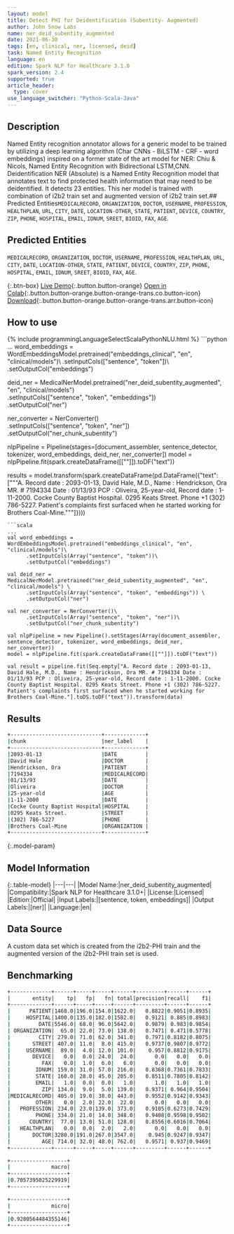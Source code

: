 ```yaml
---
layout: model
title: Detect PHI for Deidentification (Subentity- Augmented)
author: John Snow Labs
name: ner_deid_subentity_augmented
date: 2021-06-30
tags: [en, clinical, ner, licensed, deid]
task: Named Entity Recognition
language: en
edition: Spark NLP for Healthcare 3.1.0
spark_version: 2.4
supported: true
article_header:
  type: cover
use_language_switcher: "Python-Scala-Java"
---
```


## Description

Named Entity recognition annotator allows for a generic model to be trained by utilizing a deep learning algorithm (Char CNNs - BiLSTM - CRF - word embeddings) inspired on a former state of the art model for NER: Chiu & Nicols, Named Entity Recognition with Bidirectional LSTM,CNN. Deidentification NER (Absolute) is a Named Entity Recognition model that annotates text to find protected health information that may need to be deidentified. It detects 23 entities. This ner model is trained with combination of i2b2 train set and augmented version of i2b2 train set.## Predicted Entities`MEDICALRECORD`, `ORGANIZATION`, `DOCTOR`, `USERNAME`, `PROFESSION`, `HEALTHPLAN`, `URL`, `CITY`, `DATE`, `LOCATION-OTHER`, `STATE`, `PATIENT`, `DEVICE`, `COUNTRY`, `ZIP`, `PHONE`, `HOSPITAL`, `EMAIL`, `IDNUM`, `SREET`, `BIOID`, `FAX`, `AGE`.

## Predicted Entities

`MEDICALRECORD`, `ORGANIZATION`, `DOCTOR`, `USERNAME`, `PROFESSION`, `HEALTHPLAN`, `URL`, `CITY`, `DATE`, `LOCATION-OTHER`, `STATE`, `PATIENT`, `DEVICE`, `COUNTRY`, `ZIP`, `PHONE`, `HOSPITAL`, `EMAIL`, `IDNUM`, `SREET`, `BIOID`, `FAX`, `AGE`.

{:.btn-box}
[Live Demo](https://nlp.johnsnowlabs.com/demo){:.button.button-orange}
[Open in Colab](https://colab.research.google.com/github/JohnSnowLabs/spark-nlp-workshop/blob/master/tutorials/Certification_Trainings/Healthcare/3.Clinical_Entity_Resolvers.ipynb){:.button.button-orange.button-orange-trans.co.button-icon}
[Download](https://s3.amazonaws.com/auxdata.johnsnowlabs.com/clinical/models/ner_deid_subentity_augmented_en_3.1.0_2.4_1625050268361.zip){:.button.button-orange.button-orange-trans.arr.button-icon}

## How to use



<div class="tabs-box" markdown="1">
{% include programmingLanguageSelectScalaPythonNLU.html %}
```python
...
word_embeddings = WordEmbeddingsModel.pretrained("embeddings_clinical", "en", "clinical/models")\
      .setInputCols(["sentence", "token"])\
      .setOutputCol("embeddings")

deid_ner = MedicalNerModel.pretrained("ner_deid_subentity_augmented", "en", "clinical/models") \
      .setInputCols(["sentence", "token", "embeddings"]) \
      .setOutputCol("ner")

ner_converter = NerConverter()\
      .setInputCols(["sentence", "token", "ner"])\
      .setOutputCol("ner_chunk_subentity")

nlpPipeline = Pipeline(stages=[document_assembler, sentence_detector, tokenizer, word_embeddings, deid_ner, ner_converter])
model = nlpPipeline.fit(spark.createDataFrame([[""]]).toDF("text"))

results = model.transform(spark.createDataFrame(pd.DataFrame({"text": ["""A. Record date : 2093-01-13, David Hale, M.D., Name : Hendrickson, Ora MR. # 7194334 Date : 01/13/93 PCP : Oliveira, 25-year-old, Record date : 1-11-2000. Cocke County Baptist Hospital. 0295 Keats Street. Phone +1 (302) 786-5227. Patient's complaints first surfaced when he started working for Brothers Coal-Mine."""]})))
```
```scala
...
val word_embeddings = WordEmbeddingsModel.pretrained("embeddings_clinical", "en", "clinical/models")\
      .setInputCols(Array("sentence", "token"))\
      .setOutputCol("embeddings")

val deid_ner = MedicalNerModel.pretrained("ner_deid_subentity_augmented", "en", "clinical/models") \
      .setInputCols(Array("sentence", "token", "embeddings")) \
      .setOutputCol("ner")

val ner_converter = NerConverter()\
      .setInputCols(Array("sentence", "token", "ner"))\
      .setOutputCol("ner_chunk_subentity")

val nlpPipeline = new Pipeline().setStages(Array(document_assembler, sentence_detector, tokenizer, word_embeddings, deid_ner, ner_converter))
model = nlpPipeline.fit(spark.createDataFrame([[""]]).toDF("text"))

val result = pipeline.fit(Seq.empty["A. Record date : 2093-01-13, David Hale, M.D., Name : Hendrickson, Ora MR. # 7194334 Date : 01/13/93 PCP : Oliveira, 25-year-old, Record date : 1-11-2000. Cocke County Baptist Hospital. 0295 Keats Street. Phone +1 (302) 786-5227. Patient's complaints first surfaced when he started working for Brothers Coal-Mine."].toDS.toDF("text")).transform(data)
```
</div>

## Results

```bash
+-----------------------------+-------------+
|chunk                        |ner_label    |
+-----------------------------+-------------+
|2093-01-13                   |DATE         |
|David Hale                   |DOCTOR       |
|Hendrickson, Ora             |PATIENT      |
|7194334                      |MEDICALRECORD|
|01/13/93                     |DATE         |
|Oliveira                     |DOCTOR       |
|25-year-old                  |AGE          |
|1-11-2000                    |DATE         |
|Cocke County Baptist Hospital|HOSPITAL     |
|0295 Keats Street.           |STREET       |
|(302) 786-5227               |PHONE        |
|Brothers Coal-Mine           |ORGANIZATION |
+-----------------------------+-------------+
```

{:.model-param}
## Model Information

{:.table-model}
|---|---|
|Model Name:|ner_deid_subentity_augmented|
|Compatibility:|Spark NLP for Healthcare 3.1.0+|
|License:|Licensed|
|Edition:|Official|
|Input Labels:|[sentence, token, embeddings]|
|Output Labels:|[ner]|
|Language:|en|

## Data Source

A custom data set which is created from the i2b2-PHI train and the augmented version of the i2b2-PHI train set is used.

## Benchmarking

```bash
+-------------+------+-----+-----+------+---------+------+------+
|       entity|    tp|   fp|   fn| total|precision|recall|    f1|
+-------------+------+-----+-----+------+---------+------+------+
|      PATIENT|1468.0|196.0|154.0|1622.0|   0.8822|0.9051|0.8935|
|     HOSPITAL|1400.0|135.0|182.0|1582.0|   0.9121| 0.885|0.8983|
|         DATE|5546.0| 68.0| 96.0|5642.0|   0.9879| 0.983|0.9854|
| ORGANIZATION|  65.0| 22.0| 73.0| 138.0|   0.7471| 0.471|0.5778|
|         CITY| 279.0| 71.0| 62.0| 341.0|   0.7971|0.8182|0.8075|
|       STREET| 407.0| 11.0|  8.0| 415.0|   0.9737|0.9807|0.9772|
|     USERNAME|  89.0|  4.0| 12.0| 101.0|    0.957|0.8812|0.9175|
|       DEVICE|   0.0|  0.0| 24.0|  24.0|      0.0|   0.0|   0.0|
|          FAX|   0.0|  1.0|  6.0|   6.0|      0.0|   0.0|   0.0|
|        IDNUM| 159.0| 31.0| 57.0| 216.0|   0.8368|0.7361|0.7833|
|        STATE| 160.0| 28.0| 45.0| 205.0|   0.8511|0.7805|0.8142|
|        EMAIL|   1.0|  0.0|  0.0|   1.0|      1.0|   1.0|   1.0|
|          ZIP| 134.0|  9.0|  5.0| 139.0|   0.9371| 0.964|0.9504|
|MEDICALRECORD| 405.0| 19.0| 38.0| 443.0|   0.9552|0.9142|0.9343|
|        OTHER|   0.0|  2.0| 22.0|  22.0|      0.0|   0.0|   0.0|
|   PROFESSION| 234.0| 23.0|139.0| 373.0|   0.9105|0.6273|0.7429|
|        PHONE| 334.0| 21.0| 14.0| 348.0|   0.9408|0.9598|0.9502|
|      COUNTRY|  77.0| 13.0| 51.0| 128.0|   0.8556|0.6016|0.7064|
|   HEALTHPLAN|   0.0|  0.0|  2.0|   2.0|      0.0|   0.0|   0.0|
|       DOCTOR|3280.0|191.0|267.0|3547.0|    0.945|0.9247|0.9347|
|          AGE| 714.0| 32.0| 48.0| 762.0|   0.9571| 0.937|0.9469|
+-------------+------+-----+-----+------+---------+------+------+

+------------------+
|             macro|
+------------------+
|0.7057395025229919|
+------------------+

+------------------+
|             micro|
+------------------+
|0.9280564484355146|
+------------------+
```
